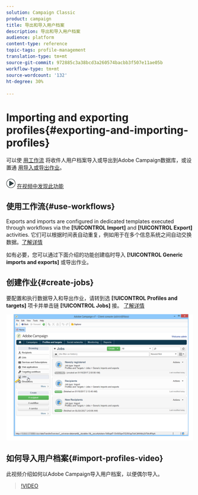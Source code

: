 ```yaml
---
solution: Campaign Classic
product: campaign
title: 导出和导入用户档案
description: 导出和导入用户档案
audience: platform
content-type: reference
topic-tags: profile-management
translation-type: tm+mt
source-git-commit: 972885c3a38bcd3a260574bacbb3f507e11ae05b
workflow-type: tm+mt
source-wordcount: '132'
ht-degree: 30%

---
```



# Importing and exporting profiles{#exporting-and-importing-profiles}

可以使 [用工作流](#use-workflows) 将收件人用户档案导入或导出到Adobe Campaign数据库，或设置通 [用导入或导出作业](#create-jobs)。

![](assets/do-not-localize/how-to-video.png) [在视频中发现此功能](#import-profiles-video)

## 使用工作流{#use-workflows}

Exports and imports are configured in dedicated templates executed through workflows via the **[!UICONTROL Import]** and **[!UICONTROL Export]** activities. 它们可以根据时间表自动重复，例如用于在多个信息系统之间自动交换数据。[了解详情](../../workflow/using/importing-data.md#best-practices-when-importing-data)

如有必要，您可以通过下面介绍的功能创建临时导入 **[!UICONTROL Generic imports and exports]** 或导出作业。

## 创建作业{#create-jobs}

要配置和执行数据导入和导出作业，请转到选 **[!UICONTROL Profiles and targets]** 项卡并单击链 **[!UICONTROL Jobs]** 接。 [了解详情](../../platform/using/generic-imports-and-exports.md)

![](assets/s_ncs_user_interface_import_link.png)


## 如何导入用户档案{#import-profiles-video}

此视频介绍如何以Adobe Campaign导入用户档案，以便偶尔导入。

>[!VIDEO](https://video.tv.adobe.com/v/25608?quality=12)
